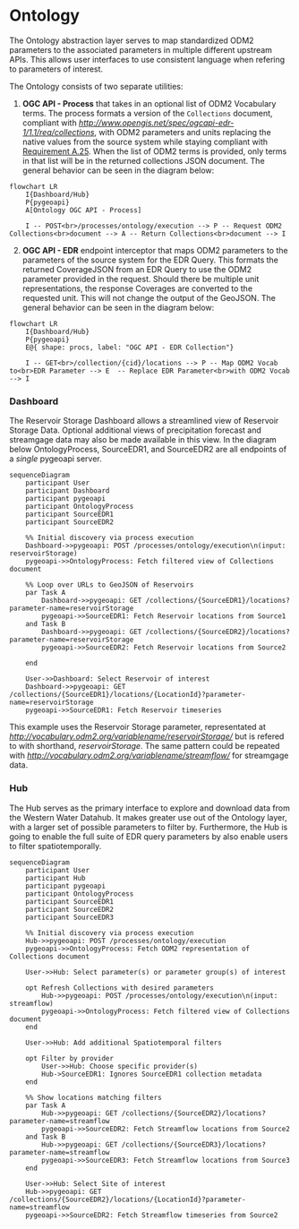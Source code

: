 # Ontology

The Ontology abstraction layer serves to map standardized ODM2 parameters
to the associated parameters in multiple different upstream APIs. This allows user interfaces to
use consistent language when refering to parameters of interest.

The Ontology consists of two separate utilities:

1. **OGC API - Process** that takes in an optional list of ODM2 Vocabulary
   terms. The process formats a version of the `Collections` document,
   compliant with *http://www.opengis.net/spec/ogcapi-edr-1/1.1/req/collections*,
   with ODM2 parameters and units replacing the native values from the source
   system while staying compliant with [Requirement A.25](https://docs.ogc.org/is/19-086r6/19-086r6.html#req_edr_rc-parameters).
   When the list of ODM2 terms is provided, only terms in that list will
   be in the returned collections JSON document. The general behavior can be
   seen in the diagram below:

```mermaid
flowchart LR
    I{Dashboard/Hub}
    P{pygeoapi}
    A[Ontology OGC API - Process]

    I -- POST<br>/processes/ontology/execution --> P -- Request ODM2 Collections<br>document --> A -- Return Collections<br>document --> I
```

2. **OGC API - EDR** endpoint interceptor that maps ODM2 parameters
   to the parameters of the source system for the EDR Query. This formats
   the returned CoverageJSON from an EDR Query to use the ODM2 parameter
   provided in the request. Should there be multiple unit representations,
   the response Coverages are converted to the requested unit. This will
   not change the output of the GeoJSON. The general behavior can be
   seen in the diagram below:

```mermaid
flowchart LR
    I{Dashboard/Hub}
    P{pygeoapi}
    E@{ shape: procs, label: "OGC API - EDR Collection"}

    I -- GET<br>/collection/{cid}/locations --> P -- Map ODM2 Vocab to<br>EDR Parameter --> E  -- Replace EDR Parameter<br>with ODM2 Vocab --> I
```

### Dashboard

The Reservoir Storage Dashboard allows a streamlined view of Reservoir
Storage Data. Optional additional views of precipitation forecast and
streamgage data may also be made available in this view. In the diagram
below OntologyProcess, SourceEDR1, and SourceEDR2 are all endpoints of
a _single_ pygeoapi server.

```mermaid
sequenceDiagram
    participant User
    participant Dashboard
    participant pygeoapi
    participant OntologyProcess
    participant SourceEDR1
    participant SourceEDR2

    %% Initial discovery via process execution
    Dashboard->>pygeoapi: POST /processes/ontology/execution\n(input: reservoirStorage)
    pygeoapi->>OntologyProcess: Fetch filtered view of Collections document

    %% Loop over URLs to GeoJSON of Reservoirs
    par Task A
        Dashboard->>pygeoapi: GET /collections/{SourceEDR1}/locations?parameter-name=reservoirStorage
        pygeoapi->>SourceEDR1: Fetch Reservoir locations from Source1
    and Task B
        Dashboard->>pygeoapi: GET /collections/{SourceEDR2}/locations?parameter-name=reservoirStorage
        pygeoapi->>SourceEDR2: Fetch Reservoir locations from Source2

    end

    User->>Dashboard: Select Reservoir of interest
    Dashboard->>pygeoapi: GET /collections/{SourceEDR1}/locations/{LocationId}?parameter-name=reservoirStorage
    pygeoapi->>SourceEDR1: Fetch Reservoir timeseries
```

This example uses the Reservoir Storage parameter, representated
at *http://vocabulary.odm2.org/variablename/reservoirStorage/* but is
refered to with shorthand, _reservoirStorage_. The same pattern could
be repeated with *http://vocabulary.odm2.org/variablename/streamflow/* for
streamgage data.

<!-- Precipitation forecast data is not made availible as **OGC API - EDR**. As such,
the layer will not will presentable via the Ontology. The diagram below
illustrates a simple **OGC API - Features** interaction.

```mermaid
sequenceDiagram
    participant User
    participant Dashboard
    participant pygeoapi

    %% Selection of Forecast period of interest (1-7 Days)
    User->>Dashboard: Select Forecast for Days 1, 2, 3, 4-5, or 6-7

    %% Fetch GeoJSON of Forecast
    Dashboard->>pygeoapi: GET /collections/{ForcastPeriod}/items

``` -->

### Hub

The Hub serves as the primary interface to explore and download
data from the Western Water Datahub. It makes greater use out of the
Ontology layer, with a larger set of possible parameters to filter by.
Furthermore, the Hub is going to enable the full suite of EDR query
parameters by also enable users to filter spatiotemporally.

```mermaid
sequenceDiagram
    participant User
    participant Hub
    participant pygeoapi
    participant OntologyProcess
    participant SourceEDR1
    participant SourceEDR2
    participant SourceEDR3

    %% Initial discovery via process execution
    Hub->>pygeoapi: POST /processes/ontology/execution
    pygeoapi->>OntologyProcess: Fetch ODM2 representation of Collections document

    User->>Hub: Select parameter(s) or parameter group(s) of interest

    opt Refresh Collections with desired parameters
        Hub->>pygeoapi: POST /processes/ontology/execution\n(input: streamflow)
        pygeoapi->>OntologyProcess: Fetch filtered view of Collections document
    end

    User->>Hub: Add additional Spatiotemporal filters

    opt Filter by provider
        User->>Hub: Choose specific provider(s)
        Hub->SourceEDR1: Ignores SourceEDR1 collection metadata
    end

    %% Show locations matching filters
    par Task A
        Hub->>pygeoapi: GET /collections/{SourceEDR2}/locations?parameter-name=streamflow
        pygeoapi->>SourceEDR2: Fetch Streamflow locations from Source2
    and Task B
        Hub->>pygeoapi: GET /collections/{SourceEDR3}/locations?parameter-name=streamflow
        pygeoapi->>SourceEDR3: Fetch Streamflow locations from Source3
    end

    User->>Hub: Select Site of interest
    Hub->>pygeoapi: GET /collections/{SourceEDR2}/locations/{LocationId}?parameter-name=streamflow
    pygeoapi->>SourceEDR2: Fetch Streamflow timeseries from Source2
```
